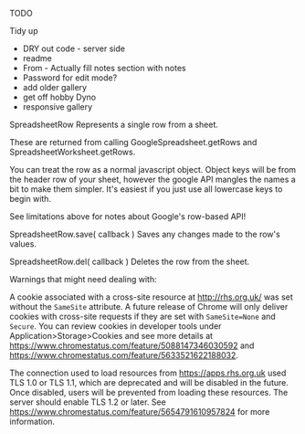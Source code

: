 TODO

Tidy up
- DRY out code - server side
- readme
- From - Actually fill notes section with notes
- Password for edit mode?
- add older gallery
- get off hobby Dyno
- responsive gallery

SpreadsheetRow
Represents a single row from a sheet.

These are returned from calling GoogleSpreadsheet.getRows and SpreadsheetWorksheet.getRows.

You can treat the row as a normal javascript object. Object keys will be from the header row of your sheet, however the google API mangles the names a bit to make them simpler. It's easiest if you just use all lowercase keys to begin with.

See limitations above for notes about Google's row-based API!

SpreadsheetRow.save( callback )
Saves any changes made to the row's values.

SpreadsheetRow.del( callback )
Deletes the row from the sheet.

Warnings that might need dealing with: 

A cookie associated with a cross-site resource at http://rhs.org.uk/ was set without the `SameSite` attribute. A future release of Chrome will only deliver cookies with cross-site requests if they are set with `SameSite=None` and `Secure`. You can review cookies in developer tools under Application>Storage>Cookies and see more details at https://www.chromestatus.com/feature/5088147346030592 and https://www.chromestatus.com/feature/5633521622188032.


The connection used to load resources from https://apps.rhs.org.uk used TLS 1.0 or TLS 1.1, which are deprecated and will be disabled in the future. Once disabled, users will be prevented from loading these resources. The server should enable TLS 1.2 or later. See https://www.chromestatus.com/feature/5654791610957824 for more information.